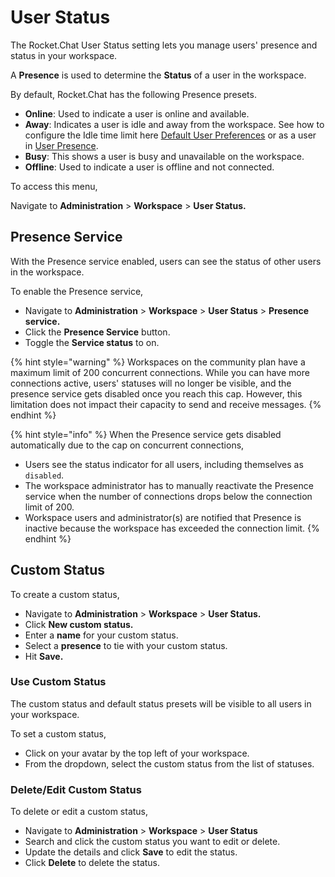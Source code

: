 # User Status



The Rocket.Chat User Status setting lets you manage users' presence and status in your workspace.

A **Presence** is used to determine the **Status** of a user in the workspace.

By default, Rocket.Chat has the following Presence presets.

* **Online**: Used to indicate a user is online and available.
* **Away**: Indicates a user is idle and away from the workspace. See how to configure the Idle time limit here [Default User Preferences](settings/accounts/#default-user-preferences) or as a user in [User Presence](../user-guides/user-panel/my-account/#user-presence).
* **Busy**: This shows a user is busy and unavailable on the workspace.
* **Offline**: Used to indicate a user is offline and not connected.

To access this menu,

Navigate to **Administration** > **Workspace** > **User Status.**

## Presence Service

With the Presence service enabled, users can see the status of other users in the workspace.

To enable the Presence service,

* Navigate to **Administration** > **Workspace** > **User Status** > **Presence service.**&#x20;
* Click the **Presence Service** button.
* Toggle the **Service status** to on.

{% hint style="warning" %}
Workspaces on the community plan have a maximum limit of 200 concurrent connections. While you can have more connections active, users' statuses will no longer be visible, and the presence service gets disabled once you reach this cap. However, this limitation does not impact their capacity to send and receive messages.
{% endhint %}

{% hint style="info" %}
When the Presence service gets disabled automatically due to the cap on concurrent connections,

* Users see the status indicator for all users, including themselves as `disabled`.
* The workspace administrator has to manually reactivate the Presence service when the number of connections drops below the connection limit of 200.&#x20;
* Workspace users and administrator(s) are notified that Presence is inactive because the workspace has exceeded the connection limit.
{% endhint %}

## Custom Status

To create a custom status,

* Navigate to **Administration** > **Workspace** > **User Status.**
* Click **New custom status.**&#x20;
* Enter a **name** for your custom status.
* Select a **presence** to tie with your custom status.
* Hit **Save.**

### Use Custom Status

The custom status and default status presets will be visible to all users in your workspace.

To set a custom status,&#x20;

* Click on your avatar by the top left of your workspace.
* From the dropdown, select the custom status from the list of statuses.

### Delete/Edit Custom Status

To delete or edit a custom status,

* Navigate to **Administration** > **Workspace** > **User Status**
* Search and click the custom status you want to edit or delete.
* Update the details and click **Save** to edit the status.
* Click **Delete** to delete the status.
